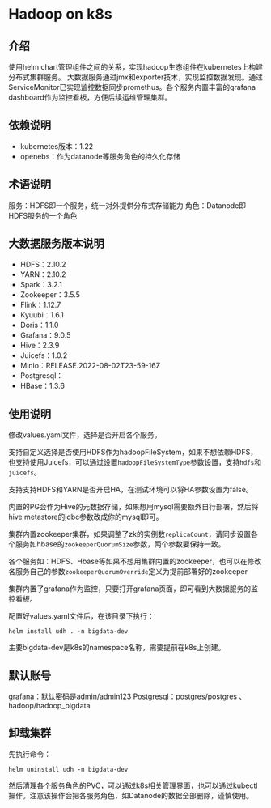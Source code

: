 # Hadoop on k8s 

## 介绍
使用helm chart管理组件之间的关系，实现hadoop生态组件在kubernetes上构建分布式集群服务。
大数据服务通过jmx和exporter技术，实现监控数据发现。通过ServiceMonitor已实现监控数据同步promethus。各个服务内置丰富的grafana dashboard作为监控看板，方便后续运维管理集群。


## 依赖说明
- kubernetes版本：1.22
- openebs：作为datanode等服务角色的持久化存储

## 术语说明
服务：HDFS即一个服务，统一对外提供分布式存储能力
角色：Datanode即HDFS服务的一个角色

## 大数据服务版本说明
- HDFS：2.10.2
- YARN：2.10.2
- Spark：3.2.1
- Zookeeper：3.5.5       
- Flink：1.12.7
- Kyuubi：1.6.1
- Doris：1.1.0
- Grafana：9.0.5
- Hive：2.3.9
- Juicefs：1.0.2
- Minio：RELEASE.2022-08-02T23-59-16Z
- Postgresql：
- HBase：1.3.6



## 使用说明
修改values.yaml文件，选择是否开启各个服务。

支持自定义选择是否使用HDFS作为hadoopFileSystem，如果不想依赖HDFS，也支持使用Juicefs，可以通过设置`hadoopFileSystemType`参数设置，支持`hdfs`和`juicefs`。

支持支持HDFS和YARN是否开启HA，在测试环境可以将HA参数设置为false。

内置的PG会作为Hive的元数据存储，如果想用mysql需要额外自行部署，然后将hive metastore的jdbc参数改成你的mysql即可。

集群内置zookeeper集群，如果调整了zk的实例数`replicaCount`，请同步设置各个服务如hbase的`zookeeperQuorumSize`参数，两个参数要保持一致。

各个服务如：HDFS、Hbase等如果不想用集群内置的zookeeper，也可以在修改各服务自己的参数`zookeeperQuorumOverride`定义为提前部署好的zookeeper

集群内置了grafana作为监控，只要打开grafana页面，即可看到大数据服务的监控看板。

配置好values.yaml文件后，在该目录下执行：
```shell
helm install udh . -n bigdata-dev  
```
主要bigdata-dev是k8s的namespace名称，需要提前在k8s上创建。

## 默认账号
grafana：默认密码是admin/admin123
Postgresql：postgres/postgres 、hadoop/hadoop_bigdata

## 卸载集群
先执行命令：
```shell
helm uninstall udh -n bigdata-dev  
```
然后清理各个服务角色的PVC，可以通过k8s相关管理界面，也可以通过kubectl操作。注意该操作会把各服务角色，如Datanode的数据全部删除，谨慎使用。